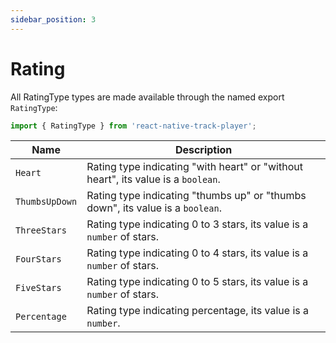 ```yaml
---
sidebar_position: 3
---
```


# Rating

All RatingType types are made available through the named export `RatingType`:

```ts
import { RatingType } from 'react-native-track-player';
```

| Name | Description |
|------|-------------|
| `Heart`        | Rating type indicating "with heart" or "without heart", its value is a `boolean`. |
| `ThumbsUpDown` | Rating type indicating "thumbs up" or "thumbs down", its value is a `boolean`. |
| `ThreeStars`   | Rating type indicating 0 to 3 stars, its value is a `number` of stars. |
| `FourStars`    | Rating type indicating 0 to 4 stars, its value is a `number` of stars. |
| `FiveStars`    | Rating type indicating 0 to 5 stars, its value is a `number` of stars. |
| `Percentage`   | Rating type indicating percentage, its value is a `number`. |
